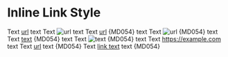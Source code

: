 # Inline Link Style

Text [url](https://example.com) text
Text ![url](https://example.com) text
Text [url] {MD054} text
Text ![url] {MD054} text
Text [text][url] {MD054} text
Text ![text][url] {MD054} text
Text <https://example.com> text
Text [url][] text {MD054}
Text [link text][url] text {MD054}

[url]: https://example.com

<!-- markdownlint-configure-file {
  "MD034": false,
  "MD054": {
    "style": "inline"
  }
} -->
